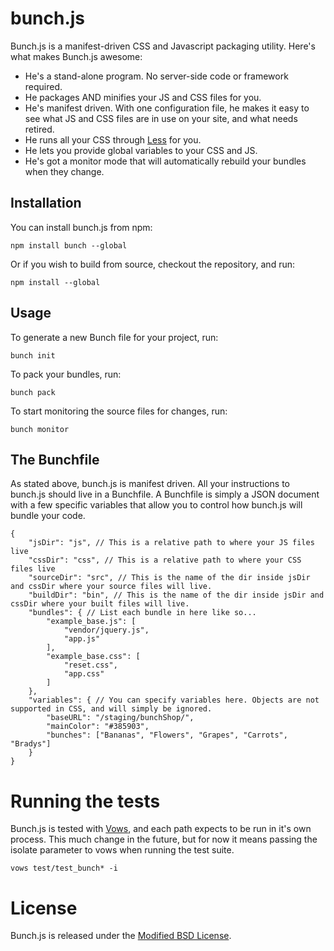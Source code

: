 # bunch.js

Bunch.js is a manifest-driven CSS and Javascript packaging utility. Here's what makes Bunch.js awesome:

- He's a stand-alone program. No server-side code or framework required. 
- He packages AND minifies your JS and CSS files for you. 
- He's manifest driven. With one configuration file, he makes it easy to see what JS and CSS files are in use on your site, and what needs retired.
- He runs all your CSS through [Less](http://lesscss.org/) for you.
- He lets you provide global variables to your CSS and JS.
- He's got a monitor mode that will automatically rebuild your bundles when they change. 

## Installation

You can install bunch.js from npm: 

	npm install bunch --global
	
Or if you wish to build from source, checkout the repository, and run:

	npm install --global

## Usage

To generate a new Bunch file for your project, run:

	bunch init

To pack your bundles, run:

	bunch pack

To start monitoring the source files for changes, run:

	bunch monitor
	
## The Bunchfile

As stated above, bunch.js is manifest driven. All your instructions to bunch.js should live in a Bunchfile. A Bunchfile is simply a JSON document with a few specific variables that allow you to control how bunch.js will bundle your code. 

	{
		"jsDir": "js", // This is a relative path to where your JS files live
		"cssDir": "css", // This is a relative path to where your CSS files live
		"sourceDir": "src", // This is the name of the dir inside jsDir and cssDir where your source files will live.
		"buildDir": "bin", // This is the name of the dir inside jsDir and cssDir where your built files will live.
		"bundles": { // List each bundle in here like so...
			"example_base.js": [
				"vendor/jquery.js",
				"app.js"
			],
			"example_base.css": [
				"reset.css",
				"app.css"
			]
		},
		"variables": { // You can specify variables here. Objects are not supported in CSS, and will simply be ignored.
			"baseURL": "/staging/bunchShop/",
			"mainColor": "#385903",
			"bunches": ["Bananas", "Flowers", "Grapes", "Carrots", "Bradys"]
		}
	}
	
	
# Running the tests

Bunch.js is tested with [Vows](http://vowsjs.org/), and each path expects to be run in it's own process. This much change in the future, but for now it means passing the isolate parameter to vows when running the test suite. 

	vows test/test_bunch* -i


# License

Bunch.js is released under the [Modified BSD License](https://github.com/thebarbariangroup/bunch.js/blob/master/LICENSE).